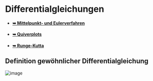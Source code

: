 # Differentialgleichungen

* #### [➥ Mittelpunkt- und Eulerverfahren](./mittelpunkt-%20und%20eulerverfahren)
* #### [➥ Quiverplots](./plot)
* #### [➥ Runge-Kutta](./runge-kutta)

## Definition gewöhnlicher Differentialgleichung

![image](https://user-images.githubusercontent.com/8350985/123559798-90424980-d79e-11eb-9fd5-7a4ccb316cf7.png)

